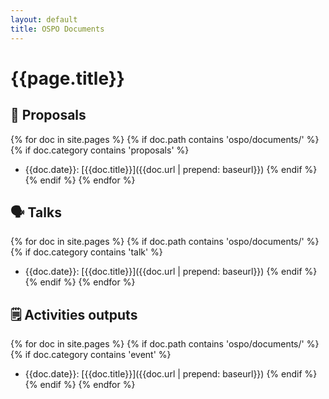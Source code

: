 ```yaml
---
layout: default
title: OSPO Documents
---
```


# {{page.title}}

## 📜 Proposals

{% for doc in site.pages %}
	{% if doc.path contains 'ospo/documents/' %}
	   	{% if doc.category contains 'proposals' %}
- {{doc.date}}: [{{doc.title}}]({{doc.url | prepend: baseurl}})
        {% endif %}
    {% endif %}
{% endfor %}

## 🗣️ Talks
{% for doc in site.pages %}
	{% if doc.path contains 'ospo/documents/' %}
	   	{% if doc.category contains 'talk' %}
- {{doc.date}}: [{{doc.title}}]({{doc.url | prepend: baseurl}})
        {% endif %}
    {% endif %}
{% endfor %}

## 🗒️ Activities outputs

{% for doc in site.pages %}
	{% if doc.path contains 'ospo/documents/' %}
	   	{% if doc.category contains 'event' %}
- {{doc.date}}: [{{doc.title}}]({{doc.url | prepend: baseurl}})
        {% endif %}
    {% endif %}
{% endfor %}

